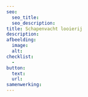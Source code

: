 ```yaml
---
seo:
  seo_title:
  seo_description:
title: Schapenvacht looierij
description:
afbeelding:
  image:
  alt:
checklist:
  -
button:
  text:
  url:
samenwerking:
---
```

